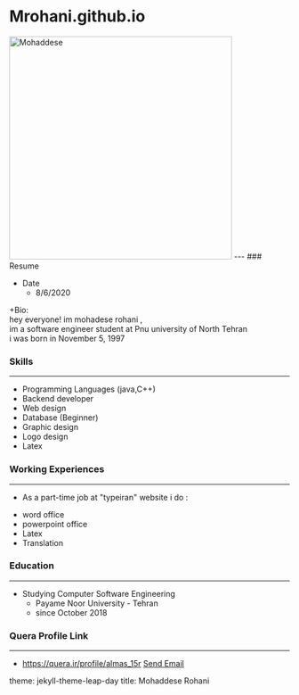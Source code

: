 # Mrohani.github.io
<html>
<body>
<img src="http://s10.picofile.com/file/8406531992/photo_2020_08_23_15_38_36.jpg" alt="Mohaddese" width="400" height="400">
</body>
</html>
---
### Resume

+ Date
  - 8/6/2020
    <html>
<body>
<p> +Bio:
<br>hey everyone! im mohadese rohani ,
<br>im a software engineer student at Pnu university of North Tehran
<br>i was born in  November 5, 1997</p>
</body>
</html>


### Skills

---

+ Programming Languages (java,C++)
+ Backend developer
+ Web design
+ Database (Beginner)
+ Graphic design
+ Logo design
+ Latex

### Working Experiences

---

+ As a part-time job at "typeiran" website i do :
- word office
- powerpoint office
- Latex
- Translation
  
### Education

---
 
+ Studying Computer Software Engineering
  - Payame Noor University - Tehran
  - since October 2018 
  
### Quera Profile Link

---

+ https://quera.ir/profile/almas_15r
<a href = "mailto: almas_15r@yahoo.com">Send Email</a>  



theme: jekyll-theme-leap-day
title: Mohaddese Rohani

